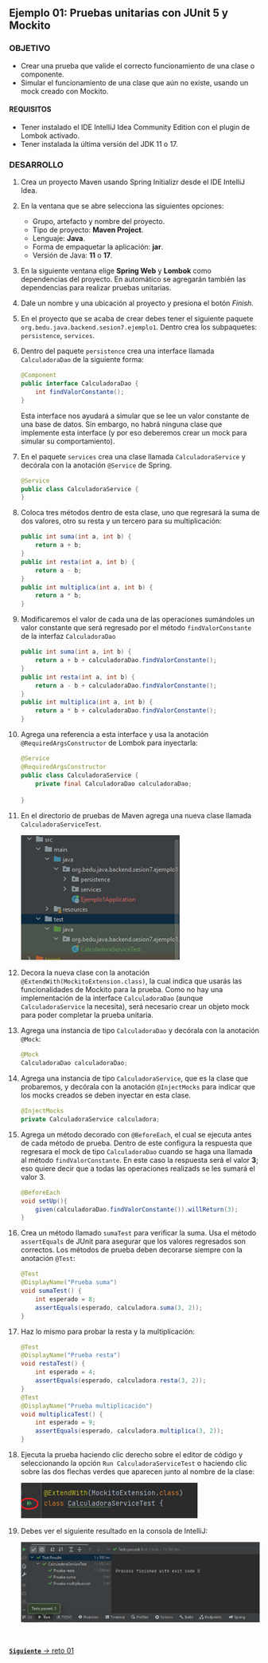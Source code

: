 ## Ejemplo 01: Pruebas unitarias con JUnit 5 y Mockito

### OBJETIVO

- Crear una prueba que valide el correcto funcionamiento de una clase o componente.
- Simular el funcionamiento de una clase que aún no existe, usando un mock creado con Mockito.


#### REQUISITOS
- Tener instalado el IDE IntelliJ Idea Community Edition con el plugin de Lombok activado.
- Tener instalada la última versión del JDK 11 o 17.


### DESARROLLO

1. Crea un proyecto Maven usando Spring Initializr desde el IDE IntelliJ Idea.

2. En la ventana que se abre selecciona las siguientes opciones:

    - Grupo, artefacto y nombre del proyecto.
    - Tipo de proyecto: **Maven Project**.
    - Lenguaje: **Java**.
    - Forma de empaquetar la aplicación: **jar**.
    - Versión de Java: **11** o **17**.

3. En la siguiente ventana elige **Spring Web** y **Lombok** como dependencias del proyecto. En automático se agregarán también las dependencias para realizar pruebas unitarias.

4. Dale un nombre y una ubicación al proyecto y presiona el botón *Finish*.

5. En el proyecto que se acaba de crear debes tener el siguiente paquete `org.bedu.java.backend.sesion7.ejemplo1`. Dentro crea los subpaquetes: `persistence`, `services`.

6. Dentro del paquete `persistence` crea una interface llamada `CalculadoraDao` de la siguiente forma:
    
    ```java
    @Component
    public interface CalculadoraDao {
        int findValorConstante();
    }
    ```

    Esta interface nos ayudará a simular que se lee un valor constante de una base de datos. Sin embargo, no habrá ninguna clase que implemente esta interface (y por eso deberemos crear un mock para simular su comportamiento).


7. En el paquete `services` crea una clase llamada `CalculadoraService` y decórala con la anotación `@Service` de Spring.

    ```java
    @Service
    public class CalculadoraService {
    }
    ```

8. Coloca tres métodos dentro de esta clase, uno que regresará la suma de dos valores, otro su resta y un tercero para su multiplicación:
    
    ```java
    public int suma(int a, int b) {
        return a + b;
    }
    public int resta(int a, int b) {
        return a - b;
    }
    public int multiplica(int a, int b) {
        return a * b;
    }
    ```

9. Modificaremos el valor de cada una de las operaciones sumándoles un valor constante que será regresado por el método `findValorConstante` de la interfaz `CalculadoraDao`

    ```java
    public int suma(int a, int b) {
        return a + b + calculadoraDao.findValorConstante();
    }
    public int resta(int a, int b) {
        return a - b + calculadoraDao.findValorConstante();
    }
    public int multiplica(int a, int b) {
        return a * b + calculadoraDao.findValorConstante();
    }
    ```

10. Agrega una referencia a esta interface y usa la anotación `@RequiredArgsConstructor` de Lombok para inyectarla:

    ```java
    @Service
    @RequiredArgsConstructor
    public class CalculadoraService {
        private final CalculadoraDao calculadoraDao;
        
    }
    ```

11. En el directorio de pruebas de Maven agrega una nueva clase llamada `CalculadoraServiceTest`.

    ![imagen](img/img_01.png)

12. Decora la nueva clase con la anotación `@ExtendWith(MockitoExtension.class)`, la cual indica que usarás las funcionalidades de Mockito para la prueba. Como no hay una implementación de la interface `CalculadoraDao` (aunque `CalculadoraService` la necesita), será necesario crear un objeto mock para poder completar la prueba unitaria. 

13. Agrega una instancia de tipo `CalculadoraDao` y decórala con la anotación `@Mock`:

    ```java
    @Mock
    CalculadoraDao calculadoraDao;
    ```

14. Agrega una instancia de tipo `CalculadoraService`, que es la clase que probaremos, y decórala con la anotación `@InjectMocks` para indicar que los mocks creados se deben inyectar en esta clase.

    ```java
    @InjectMocks
    private CalculadoraService calculadora;
    ```

15. Agrega un método decorado con `@BeforeEach`, el cual se ejecuta antes de cada método de prueba. Dentro de este configura la respuesta que regresara el mock de tipo `CalculadoraDao` cuando se haga una llamada al método `findValorConstante`. En este caso la respuesta será el valor **3**; eso quiere decir que a todas las operaciones realizads se les sumará el valor 3.

    ```java
    @BeforeEach
    void setUp(){
        given(calculadoraDao.findValorConstante()).willReturn(3);
    }
    ```

16. Crea un método llamado `sumaTest` para verificar la suma. Usa el método `assertEquals` de JUnit para asegurar que los valores regresados son correctos. Los métodos de prueba deben decorarse siempre con la anotación `@Test`:
    
    ```java
    @Test
    @DisplayName("Prueba suma")
    void sumaTest() {
        int esperado = 8;
        assertEquals(esperado, calculadora.suma(3, 2));
    }
    ```

17. Haz lo mismo para probar la resta y la multiplicación:
    
    ```java
    @Test
    @DisplayName("Prueba resta")
    void restaTest() {
        int esperado = 4;
        assertEquals(esperado, calculadora.resta(3, 2));
    }
    @Test
    @DisplayName("Prueba multiplicación")
    void multiplicaTest() {
        int esperado = 9;
        assertEquals(esperado, calculadora.multiplica(3, 2));
    }
    ```

18. Ejecuta la prueba haciendo clic derecho sobre el editor de código y seleccionando la opción `Run CalculadoraServiceTest` o haciendo clic sobre las dos flechas verdes que aparecen junto al nombre de la clase:

    ![imagen](img/img_02.png)

19. Debes ver el siguiente resultado en la consola de IntelliJ:

    ![imagen](img/img_03.png)


<br>

[**`Siguiente`** -> reto 01](../Reto-01/)